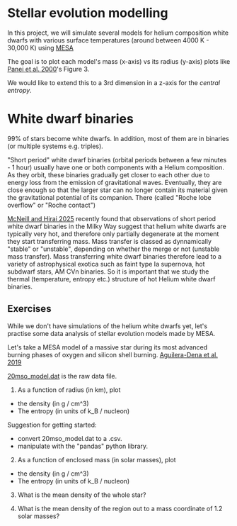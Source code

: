 # Stellar evolution modelling

In this project, we will simulate several models for helium composition white dwarfs with various surface temperatures (around between 4000 K - 30,000 K) using [MESA](https://docs.mesastar.org/en/latest/)

The goal is to plot each model's mass (x-axis) vs its radius (y-axis) plots like [Panei et al. 2000](https://adsabs.harvard.edu/full/2000A%26A...353..970P)'s Figure 3.

We would like to extend this to a 3rd dimension in a z-axis for the *central entropy*.

# White dwarf binaries

99% of stars become white dwarfs. In addition, most of them are in binaries (or multiple systems e.g. triples).

"Short period" white dwarf binaries (orbital periods between a few minutes - 1 hour) usually have one or both components with a Helium composition. As they orbit, these binaries gradually get closer to each other due to energy loss from the emission of gravitational waves. Eventually, they are close enough so that the larger star can no longer contain its material given the gravitational potential of its companion. There (called "Roche lobe overflow" or "Roche contact")

[McNeill and Hirai 2025](https://ui.adsabs.harvard.edu/abs/2025arXiv250721821M/abstract) recently found that observations of short period white dwarf binaries in the Milky Way suggest that helium white dwarfs are typically very hot, and therefore only partially degenerate at the moment they start transferring mass. Mass transfer is classed as dynnamically "stable" or "unstable", depending on whether the merge or not (unstable mass transfer). Mass  transferring white dwarf binaries therefore lead to a variety of astrophysical exotica such as faint type Ia supernova, hot subdwarf stars, AM CVn binaries. So it is important that we study the thermal (temperature, entropy etc.) structure of hot Helium white dwarf binaries.


## Exercises

While we don't have simulations of the helium white dwarfs yet, let's practise some data analysis of stellar evolution models made by MESA.

Let's take a MESA model of a massive star during its most advanced burning phases of oxygen and silicon shell burning. [Aguilera-Dena et al. 2019](https://ui.adsabs.harvard.edu/abs/2018ApJ...858..115A/abstract)

[20mso_model.dat](https://github.com/mcneilllucy/summer_projects_2025/blob/main/white-dwarf-mass-transfer/example_data/20mso_model.dat) is the raw data file.

1. As a function of radius (in km), plot
  - the density (in g / cm^3)
  - The entropy (in units of k_B / nucleon)

Suggestion for getting started:
  - convert 20mso_model.dat to a .csv.
  - manipulate with the "pandas" python library.

2. As a function of enclosed mass (in solar masses), plot
  - the density (in g / cm^3)
  - The entropy (in units of k_B / nucleon)

3. What is the mean density of the whole star?

4. What is the mean density of the region out to a mass coordinate of 1.2 solar masses?
